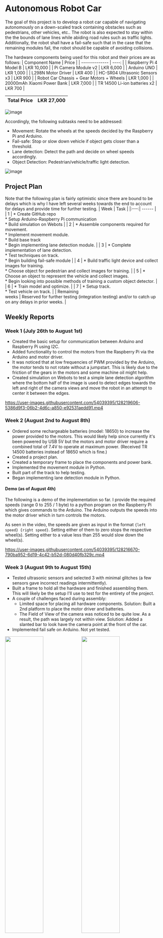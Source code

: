 # Autonomous Robot Car
The goal of this project is to develop a robot car capable of navigating autonomously on a down-scaled track containing obstacles such as pedestrians, other vehicles, etc.. The robot is also expected to stay within the the bounds of lane lines while abiding road rules such as traffic lights. Additionally, the robot shall have a fail-safe such that in the case that the remaining modules fail, the robot should be capable of avoiding collisions.

The hardware components being used for this robot and their prices are as follows:
| Component Name | Price |
| -------------- | ----: |
| Raspberry Pi 4 Model B | LKR 10,000 |
| Pi Camera Module v2 | LKR 6,000 |
| Arduino UNO | LKR 1,000 |
| L298N Motor Driver | LKR 400 |
| HC-SR04 Ultrasonic Sensors x3 | LKR 900 |
| Robot Car Chassis + Gear Motors + Wheels | LKR 1,000 |
| 20000mAh Xiaomi Power Bank | LKR 7,000 |
| TR 14500 Li-ion batteries x2 | LKR 700 |

| Total Price | LKR 27,000 |
| ------- | ----- |

![image](https://user-images.githubusercontent.com/54039395/128195441-8c4cc0fa-7e37-4d53-9361-a5647f88b1a4.png)

Accordingly, the following subtasks need to be addressed:
* Movement: Rotate the wheels at the speeds decided by the Raspberry Pi and Arduino.
* Fail-safe: Stop or slow down vehicle if object gets closer than a threshold.
* Lane detection: Detect the path and decide on wheel speeds accordingly.
* Object Detection: Pedestrian/vehicle/traffic light detection.

![image](https://user-images.githubusercontent.com/54039395/128195567-983ded8c-820f-4d16-b21a-72ef03cb2f43.png)

## Project Plan
Note that the following plan is fairly optimistic since there are bound to be delays which is why I have left several weeks towards the end to account for delays and provide time for further testing.
| Week | Task |
|:---:| ------ |
| 1 | *	Create GitHub repo<br>*	Setup Arduino-Raspberry Pi communication<br>*	Build simulation on Webots |
| 2 | *	Assemble components required for movement.<br>*	Implement movement module.<br>*	Build base track<br>*	Begin implementing lane detection module. |
| 3 | *	Complete implementation of lane detection.<br>*	Test techniques on track.<br>*	Begin building fail-safe module |
| 4 | * Build traffic light device and collect images for training.<br>*	Choose object for pedestrian and collect images for training. |
| 5 | * Choose an object to represent the vehicle and collect images.<br>*	Begin looking into possible methods of training a custom object detector. |
| 6 | *	Train model and optimize. |
| 7 | *	Setup track.<br>*	Test vehicle on track. |
| Remaining<br>weeks | Reserved for further testing (integration testing) and/or to catch up on any delays in prior weeks. |

## Weekly Reports
### Week 1 (July 26th to August 1st)
* Created the basic setup for communication between Arduino and Raspberry Pi using I2C.
* Added functionality to control the motors from the Raspberry Pi via the Arduino and motor driver.
* It was noticed that at low frequencies of PWM provided by the Arduino, the motor tends to not rotate without a jumpstart. This is likely due to the friction of the gears in the motors and some machine oil might help.
* Created simulation on Webots to test a simple lane detection algorithm where the bottom half of the image is used to detect edges towards the left and right of the camera views and move the robot in an attempt to center it between the edges.

https://user-images.githubusercontent.com/54039395/128219606-5386d9f3-06b2-4d6c-a850-e92531aedd91.mp4

### Week 2 (August 2nd to August 8th)
* Ordered some rechargeable batteries (model: 18650) to increase the power provided to the motors. This would likely help since currently it's been powered by USB 5V but the motors and motor driver require a combined total of 7.4V to operate at maximum power. (Received TR 14500 batteries instead of 18650 which is fine.)
* Created a project plan. 
* Created a temporary frame to place the components and power bank.
* Implemented the movement module in Python.
*	Built part of the track to help testing.
*	Began implementing lane detection module in Python.

#### Demo (as of August 4th)
The following is a demo of the implementation so far. I provide the required speeds (range 0 to 255 / 1 byte) to a python program on the Raspberry Pi which gives commands to the Arduino. The Arduino outputs the speeds into the motor driver which in turn controls the motors.

As seen in the video, the speeds are given as input in the format `{left speed} {right speed}`. Setting either of them to zero stops the respective wheel(s). Setting either to a value less than 255 would slow down the wheel(s).

https://user-images.githubusercontent.com/54039395/128216670-790ba952-6d19-4c42-b52d-080d40fb329c.mp4

### Week 3 (August 9th to August 15th)
* Tested ultrasonic sensors and selected 3 with minimal glitches (a few sensors gave incorrect readings intermittently).
* Built a frame to hold all the hardware and finished assembling them. This will likely be the setup I'll use to test for the entirety of the project.
* A couple of challenges faced during assembly:
  * Limited space for placing all hardware components. Solution: Built a 2nd platform to place the motor driver and batteries.
  * The Field of View of the camera was noticed to be quite low. As a result, the path was largely not within view. Solution: Added a slanted bar to look have the camera point at the front of the car.
* Implemented fail safe on Arduino. Not yet tested.

<img src="https://user-images.githubusercontent.com/54039395/129077279-8ed3d4fd-fd20-4624-a787-7a1bc6ab9a12.jpg" width="50%"><img src="https://user-images.githubusercontent.com/54039395/129077318-a8a559f9-0b6b-4979-ad87-a4a1e27da410.jpg" width="50%">
<p align="center"><i>Robot Car</i></p>
<p align="center">
  <img src="https://user-images.githubusercontent.com/54039395/129077575-9851f956-6d24-4f6e-aa3a-170f794f4eda.jpg" width="70%"><br>
  <i>Track</i>
</p>

### Week 4 (August 16th to August 22nd)
* Made calculations for angle of the Pi Camera (based on Field of View / FOV and height) and adjusted the camera on the car, accordingly:

<img src="https://user-images.githubusercontent.com/54039395/129904842-99c70a72-85ae-4b3a-b10d-7c4673c639fa.jpg" width="49%"> <img src="https://user-images.githubusercontent.com/54039395/129913353-035cf7bf-c606-477a-ae2c-3f6b25ae1b9a.jpg" width="49%">

Even though the width of the road between lane lines is approximately 20 cm, calculations were made using 25 cm to leave room for error. The horizontal FOV of the Pi camera module v2 is `62.2 degrees` while the vertical FOV is `48.8 degrees`. A triangle can be formed using this width and the boundaries of the FOV (see 1st diagram). Using this triangle and the angles of each corner, the perpendicular distance to the width is calculated as `width / 2 * tan((180 - 62.2) / 2) = 20.72 cm`

Using the 2nd diagram, a perpendicular line can be drawn from the point of contact of the lower bound of the FOV to the camera holding bar. The length of this perpendicular can be calculated as `20.72 * sin(90 - 48.8/2) = 18.87 cm`. The distances to the incidence point of this perpendicular on the bar from the base of the bar is equal to `9.5 - 20.72 * cos(90 - 48.8/2) = 0.94 cm`. Therefore, an equation for the angle (say `x`) of the bar can be obtained as `0.94 * sin(x) + 9.5 = 18.87 * cos(x)`. Solving this equation, we get `x = 57 degrees`. Thus, the tilt of the bar was adjusted accordingly.

### Week 5 (August 23rd to August 29th)
* Tested the fail-safe module. It is successful at avoiding collisions. Further tuning of parameters such as distance check frequency and thresholds is necessary.
* Refactored the movement module such that it accepts the average `speed` and a `turn amount` (a measure of how much to the right the robot should turn). These metrics were used to calculate the left and right wheel speeds separately. This method is preferred because the lane detection module would only control the `turn amount` while the object detection modules would only control the `speed`. This makes it easier to calculate the minimum speed since both wheel speeds need not be considered separately.
* Tested the lane detection module. The lower bound of the camera view was too far from the base of the car (approx. `15 cm` away). Accordingly, shortened the length of the bar holding the camera to `6 cm` which led to the lower bound of the view coming up to `9 cm` away from the base.
* Used threading to delay the `turn amount` affecting the wheel speeds. This is added to further mitigate the problem of the base being too far ahead since the action required for the current view should be executed once the robot has arrived at that position. Currently, the delay is set to one second. However, it needs to be adjusted at runtime based on the speeds of the robot.
* Concerns: Currently, the robot seems to be moving at quite a low speed. This is likely due to how heavy the robot is (approx. `1 kg`). The power bank is the heaviest component of the robot (approx `360 g`). A lower capacity power bank would likely weigh much less. 20,000 mAh is somewhat overkill and thus, can be reduced. Additionally, further weight can be dropped by switching to a 3D printed frame (which holds the components) since it can be designed more efficiently (as opposed to using hardboard boxes).

### Week 6 (August 30th to September 5th)
* Began testing the lane detection module with the altered camera orientation and position. The robot seems to be following the road consistently when both lanes are within vision. However, when one of the lane lines move out of vision, the robot's trajectory is often incorrect.
 * Developed a second lane detection algorithm that predicts a straight line onto the lanes. The gradient of both the straight lines was compared against a constant value (set to `2` after determining using a stationary frame), the result of which is used to calculate the turn amount. Even though the results were satisfactory in general, the algorithm failed to use the correct line in the case of sharp bends of approx. `90 degrees`.
* Added a script for testing on the pc and another script for testing on the Raspberry Pi with the movement module disabled.

_Note: The lane detection module is taking longer than I anticipated (at least to make it work on all situations encountered on the track). I have decided to focus entirely on getting this module to work before moving on to the rest of the modules, because lane detection is a fairly important portion of the robot. I intend to try other algorithms such as other variations of the main algorithm and in the case that that doesn't work, an end-to-end deep learning approach combined with a bit of preprocessing to identify lane lines._

### Week 7 & Week 8 (September 6th to September 19th)
* Changed the position of the camera to the back of the robot. This is because, as mentioned previously, the robot is seeing too far ahead and thus, the delay doesn't help in the case of sharp bends because the robot would be acting on something that was seen some time ago. The new camera position is placed at a much larger height such that there's a good view of the road immediately in fron of the car while also having a decent view ahead.
* Replaced one of the 3 ultrasonic sensors because it malfunctioned.
* Developed a controller to drive the robot using arrow keys. Shall be using this to collect data in case the deep learning approach is necessary for the lane detection.
* Noticed that the two wheels of the robot are moving at different speeds even when given the same PWM. It is mandatory that this isn't the case since the robot must move straight when the lane lines are at the correct angle. Ordered a new car chassis with four wheels in hopes that it would be more robust to differences in motor speeds. Additionally, the new car chassis has two layers of platforms which is great for additional space. Having four wheels should also better support the weight of the power bank which was previously an issue.
* I have combined Week 7 and 8 reports since there wasn't much progress due to exams and the unexpected problems. Hoping to catchup this week.

### Week 9 (September 20th to September 26th)
* Received the new four wheeled chassis.
* Unfortunately, the Raspberry Pi malfunctioned. It doesn't boot up when provided power. Several debugging methods were suggested in https://www.raspberrypi.org/forums/viewtopic.php?t=58151. As per the link, the main indicator that there exists an issue is that the ACT LED doesn't blink upon powering. The next thing to try was to plug the power without the SD card. The ACT LED still did not blink. According to the link, this indicates an issue with the EEPROM. The solution they specified was to take a separate SD card and store the bootloader on it. Providing power after inserting this SD card should ideally cause the ACT LED to blink rapidly. However, this does not seem to occur either. The link suggests that if that is the case, the Pi is likely irrecoverable. My guess is that I burnt something important with static although I don't recall anything out of the ordinary happening. There does not seem to be any external damage to the Raspberry Pi.

### Week 10 & Week 11 (September 27th to October 10th)
* The last two weeks were quite hectic in terms of progress.
* After looking around to find what alternatives I have to replace the Raspberry Pi, I found a method to use my mobile phone to get the camera input. Using an app called Iruin Webcam, I transmit the camera images from my phone to my laptop over Wi-fi. The received image is then processed and the wheel speeds are transmitted back to the Arduino over Bluetooth. At the Arduino, the rest of the behavior is same as the previous versions. Even though this setup has the disadvantage of network latency affecting the robot, it also has a few advantages such as:
  * More processing power on laptop compared to Raspberry Pi.
  * Removing the necessity of the power bank (both the Arduino and the motors can be powererd using the batteries).
* The camera would be placed on a raised tripod at angle and height such that the lane lines are visible.
* I started building the object detection models for vehicle detection and traffic light detection. I only collected a little data (around 50 images per class) just to get a base model working. The current dataset was captured under night time lighting so the remaining data needs to contain images captured with day time lighting.
* Thus the past too weeks were spent mostly on building the new setup.
* As expected, there were more challenges. After moving all the hardware onto the four wheel robot, it turns out that the robot now refuses to turn despite getting the acurate wheel speeds. This is apparently because the friction between the robot wheels and the track was too high and the wheels were unable to skid in order to make turns. My next attempt would be to move the hardware back to the initial robot but replace the motors with those that came with the new chassis.

### Week 12 (October 11th to October 17th)
<img src="https://user-images.githubusercontent.com/54039395/137118534-b7c4896a-a8a0-4c87-8146-a9b66f2cefc2.jpg" width="50%"><img src="https://user-images.githubusercontent.com/54039395/137118549-389dfc0a-68f8-487e-a7cb-6fa5b40c0004.jpg" width="50%">

* Tested different motors to identify a pair of motors with approximately equal speeds. A lot of the pairs have at least slight differences in rotation speed. Due to this, I decided to select two motors with approximately equal speeds and attached them to the robot. However, when the rest of the hardware were moved onto the robot, the difference in speeds seemed to become more prominent. Thus, I decided to apply the voltages to the motors with a callibration offset between the two. This means that the right motor (which in my case is the slower one) is given a higher PWM voltage compared to the left motor. While this doesn't always result in a perfect line, it mitigates the issues for the most part. The reason why it isn't too big of a problem is because the lane detection algorithm automatically changes the speeds when it goes too far off the track. However,  this results in a slightly wobbly movement for the robot (See video below).

https://user-images.githubusercontent.com/54039395/137106984-d5e7ed52-92a6-490a-a9fa-9e6196f8adfd.mp4

* Tried using Hough Lines in a different way:
  * Initial method: Find lines of left and right halves separately. Didn't work well when the road was too curved (curves aren't detected by Hough Lines method).
  * New method: Use the gradient of all lines to determine the turn amount (`= Mean gradient of positive gradients - Mean gradient of negative gradients`). This performed better than the initial method but turned out to be too sensitive false positive line detections. Thus, the `MANY_ROWS` method continues to be the better algorithm for this.

### Week 13 (October 18th to October 24th)
* Ordered LM393 Infrared Speed Sensor modules (yet to receive).
* Started working on the object detection module with the new system. Collected 65 images taken with objects at random locations, most of which have objects of 3 classes (4 classes in total: pedestrian, vehicle, red traffic light, green traffic light). The amount of data won't be sufficient for the final model but it's a sufficient baseline to work upwards from.
![image](https://user-images.githubusercontent.com/54039395/138223129-9bca9ab6-b9e5-47c0-bcd1-fd5e19118f96.png)
* Trained a model with the `ssd_resnet50_v1_fpn` model architecture using the Tensorflow Object Detection API. This uses the pretrained model `ssd_resnet50_v1_fpn_640x640_coco17` which is trained on the COCO dataset. A concept known as transfer learning is used where weights of an already trained network are used to initialize the new network. This results in much faster training with much less data. The configuration for the model were as follows:
  * **Batch size**: 8
  * **Data augmentation**: Random Cropping, Random Horizontal Flip
  * **Optimizer**: Gradient Descent with Momentum
* After training, it was noticed that the object detector had trouble with detecting traffic lights. Possible reason may include:
  * The base of the traffic light is black while the background of the track is also black.
  * The light from the LEDs are overexposed, resulting in them to look white, regardless of color.
  * Since only the enabled light was labelled, it may have been more difficult for the model.
* As a solution, a paper was placed on the traffic lights to prevent excess light.
* Vehicles and pedestrians were detected but these weren't consistent. The detector was highly biased towards pedestrians and was highly sensitive to light as well (this too is expected considering the lack of data).

![detection_1](https://user-images.githubusercontent.com/54039395/138226316-3d5bf640-7105-4158-a3e5-f52724b63d02.JPG)
* Implemented the logic for the object detection handlers:
  * For **Pedestrians and Vehicles**: The speed was multiplied by a value inversely proportional to the distance from 70% of the image. Any position higher than 70% of the image would stop the robot. The threshold of 70% is an arbitrary number that could be tuned during testing.
  * For **Traffic Lights**: If a traffic light was detected below 50% of the image, the robot would stop and begin looking for a green light in the bottom region.

### Week 14 (October 25th to October 31st)
* Trained a new model with the `efficientdet_d0` model architecture in the same method as previously mentioned. Configuration is as follows:
  * **Batch size**: 16
  * **Data augmentation**: Random Cropping, Random Horizontal Flip
  * **Optimizer**: Adam Optimizer
* The performance of this model was quite good. The model was able to consistently detect vehicles and pedestrians with 100% confidence. While there are a few false positives, these can be easily filtered out using a class specific threshold. However, the model seemed to lack confidence about traffic light detections (3% to 10% confidence).
* Changed the traffic light to be on a white box instead of black, collected new data and retrained the model that used the weights of the previous model to initialize itself.
* The resulting model performed just as well as the previous model on vehicles and pedestrians. However, the confidence on traffic light detections were still quite low, albeit much higher than what it was previously (20% - 40% for red lights and 30% - 60% for green lights). Despite the low confidence, the model does seem to make the detections consistently. Thus, similar to vehicles and pedestrians, a class-specific threshold would assist in filtering out the false positives.
<img src="https://user-images.githubusercontent.com/54039395/139533885-29be5e92-0c49-4423-9654-1dcd4633f881.JPG" width="50%"><img src="https://user-images.githubusercontent.com/54039395/139533889-e16d2eae-8aae-492d-8248-a85fb35b215f.JPG" width="50%">
* Started working integrating the speed encoders into the hardware.
  * It was noticed that `pin 10`, which was used as the `ENABLE A` line for the L298N motor driver, didn't work with PWM even though it was specified as one. Turns out that this is caused by the `TimerOne library` which was used to create interrupts at regular periods. Simply switching with `pin 11` (which was intially connected to an ultrasonic sensor) of the arduino fixed the issue.
